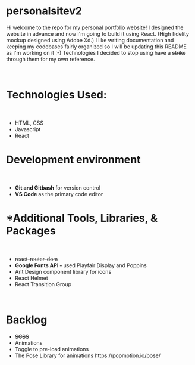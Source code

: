 # personalsitev2
Hi welcome to the repo for my personal portfolio website! I designed the website in advance and now I'm going to build it using React. (High fidelity mockup designed using Adobe Xd.) I like writing documentation and keeping my codebases fairly organized so I will be updating this README as I'm working on it :-) Technologies I decided to stop using have a <strike> strike </strike> through them for my own reference.

<br/>
<h1> Technologies Used: </h1>
<br/>
<ul>
  <li> HTML, CSS </li>
  <li> Javascript </li>
  <li> React </h1> 
  </ul>


<h1> Development environment </h1>
<br/>
<ul>
  <li>
    <b> Git and Gitbash</b> for version control
  </li>
  <li>
    <b> VS Code </b> as the primary code editor
  </li> 
  </ul>

<h1> *Additional Tools, Libraries, & Packages </h1>
<br/>
<ul>
  <li>
    <strike> react-router-dom </strike>
  </li>

  <li>
  <b> Google Fonts API - </b> used Playfair Display and Poppins 
  </li>
  
  <li> Ant Design component library for icons </li>
  
  <li> React Helmet </li>
  
  <li> React Transition Group </h1>
  </ul>
  
  
<br/>
<h1> Backlog </h1>
<ul>
  <li> <strike> SCSS </strike> </li>
  <li> Animations </li>
  <li> Toggle to pre-load animations </h1>
  <li> The Pose Library for animations https://popmotion.io/pose/ </h1>
  </ul>
